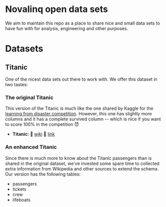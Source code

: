 # Novalinq open data sets

We aim to maintain this repo as a place to share nice and small data sets to have fun with for analysis, engineering and other purposes.

# Datasets

## Titanic

One of the nicest data sets out there to work with. We offer this dataset in two tastes:

### The original Titanic

This version of the Titanic is much like the one shared by Kaggle for the [learning from disaster competition](https://www.kaggle.com/competitions/titanic). However, this one has slightly more columns and it has a complete survived column -- which is nice if you want to score 100% in the competition 😈

- **Titanic:** 📄 [wiki]() 🔗 [link](https://raw.githubusercontent.com/novalinq/opendata/main/datasets/titanic/titanic_original/titanic.csv)

### An enhanced Titanic

Since there is much more to know about the Titanic passengers than is shared in the original dataset, we've invested some spare time to collected extra information from Wikipedia and other sources to extend the schema. 
Our version has the following tables:

- passengers
- tickets
- crew
- lifeboats
